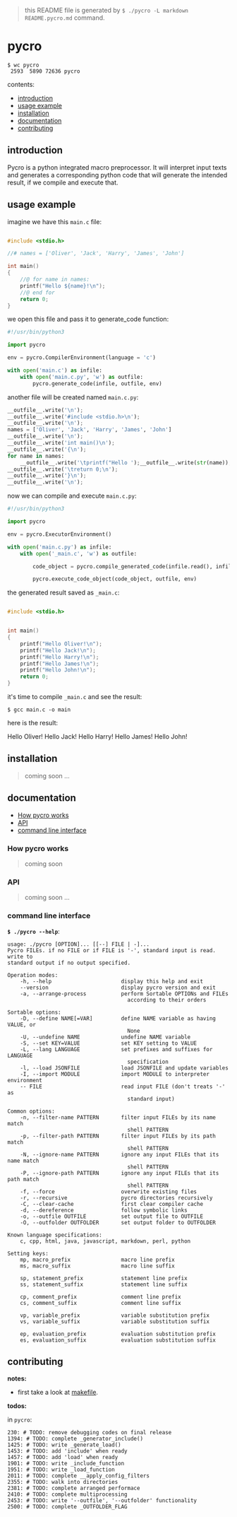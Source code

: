
> this README file is generated by `$ ./pycro -L markdown README.pycro.md` command.

# pycro

```
$ wc pycro
 2593  5890 72636 pycro
```

contents:
- [introduction](#introduction)
- [usage example](#usage-example)
- [installation](#installation)
- [documentation](#documentation)
- [contributing](#contributing)

## introduction
Pycro is a python integrated macro preprocessor. It will interpret input texts
and generates a corresponding python code that will generate the intended
result, if we compile and execute that.

## usage example

imagine we have this `main.c` file:

```c

#include <stdio.h>

//# names = ['Oliver', 'Jack', 'Harry', 'James', 'John']

int main()
{
	//@ for name in names:
	printf("Hello ${name}!\n");
	//@ end for
	return 0;
}

```

we open this file and pass it to generate\_code function:

```python
#!/usr/bin/python3

import pycro

env = pycro.CompilerEnvironment(language = 'c')

with open('main.c') as infile:
    with open('main.c.py', 'w') as outfile:
        pycro.generate_code(infile, outfile, env)

```

another file will be created named `main.c.py`:

```python
__outfile__.write('\n');
__outfile__.write('#include <stdio.h>\n');
__outfile__.write('\n');
names = ['Oliver', 'Jack', 'Harry', 'James', 'John']
__outfile__.write('\n');
__outfile__.write('int main()\n');
__outfile__.write('{\n');
for name in names:
	__outfile__.write('\tprintf("Hello ');__outfile__.write(str(name));__outfile__.write('!\\n");\n');
__outfile__.write('\treturn 0;\n');
__outfile__.write('}\n');
__outfile__.write('\n');
```

now we can compile and execute `main.c.py`:

```python
#!/usr/bin/python3

import pycro

env = pycro.ExecutorEnvironment()

with open('main.c.py') as infile:
    with open('_main.c', 'w') as outfile:

        code_object = pycro.compile_generated_code(infile.read(), infile.name)

        pycro.execute_code_object(code_object, outfile, env)

```

the generated result saved as `_main.c`:

```c

#include <stdio.h>


int main()
{
	printf("Hello Oliver!\n");
	printf("Hello Jack!\n");
	printf("Hello Harry!\n");
	printf("Hello James!\n");
	printf("Hello John!\n");
	return 0;
}

```

it's time to compile `_main.c` and see the result:

```
$ gcc main.c -o main
```

here is the result:

Hello Oliver!
Hello Jack!
Hello Harry!
Hello James!
Hello John!



## installation
> coming soon ...

## documentation
- [How pycro works](#How-pycro-works)
- [API](#API)
- [command line interface](#command-line-interface)

### How pycro works
> coming soon

### API
> coming soon ...

### command line interface
__`$ ./pycro --help`__:
```
usage: ./pycro [OPTION]... [[--] FILE | -]...
Pycro FILEs. if no FILE or if FILE is '-', standard input is read. write to
standard output if no output specified.

Operation modes:
    -h, --help                      display this help and exit
    --version                       display pycro version and exit
    -a, --arrange-process           perform Sortable OPTIONs and FILEs
                                      according to their orders

Sortable options:
    -D, --define NAME[=VAR]         define NAME variable as having VALUE, or
                                      None
    -U, --undefine NAME             undefine NAME variable
    -S, --set KEY=VALUE             set KEY setting to VALUE
    -L, --lang LANGUAGE             set prefixes and suffixes for LANGUAGE
                                      specification
    -l, --load JSONFILE             load JSONFILE and update variables
    -I, --import MODULE             import MODULE to interpreter environment
    -- FILE                         read input FILE (don't treats '-' as
                                      standard input)

Common options:
    -n, --filter-name PATTERN       filter input FILEs by its name match
                                      shell PATTERN
    -p, --filter-path PATTERN       filter input FILEs by its path match
                                      shell PATTERN
    -N, --ignore-name PATTERN       ignore any input FILEs that its name match
                                      shell PATTERN
    -P, --ignore-path PATTERN       ignore any input FILEs that its path match
                                      shell PATTERN
    -f, --force                     overwrite existing files
    -r, --recursive                 pycro directories recursively
    -C, --clear-cache               first clear compiler cache
    -d, --dereference               follow symbolic links
    -o, --outfile OUTFILE           set output file to OUTFILE
    -O, --outfolder OUTFOLDER       set output folder to OUTFOLDER

Known language specifications:
    c, cpp, html, java, javascript, markdown, perl, python

Setting keys:
    mp, macro_prefix                macro line prefix
    ms, macro_suffix                macro line suffix

    sp, statement_prefix            statement line prefix
    ss, statement_suffix            statement line suffix

    cp, comment_prefix              comment line prefix
    cs, comment_suffix              comment line suffix

    vp, variable_prefix             variable substitution prefix
    vs, variable_suffix             variable substitution suffix

    ep, evaluation_prefix           evaluation substitution prefix
    es, evaluation_suffix           evaluation substitution suffix
```

## contributing

__notes:__

- first take a look at [makefile](makefile).

__todos:__

in `pycro`:
```
230: # TODO: remove debugging codes on final release
1394: # TODO: complete _generator_include()
1425: # TODO: write _generate_load()
1453: # TODO: add 'include' when ready
1457: # TODO: add 'load' when ready
1901: # TODO: write _include_function
1951: # TODO: write _load_function
2011: # TODO: complete __apply_config_filters
2355: # TODO: walk into directories
2381: # TODO: complete arranged performace
2410: # TODO: complete multiprocessing
2453: # TODO: write '--outfile', '--outfolder' functionality
2500: # TODO: complete _OUTFOLDER_FLAG
```

